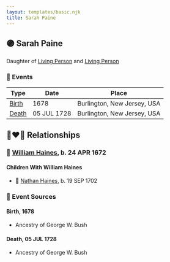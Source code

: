 ```yaml
---
layout: templates/basic.njk
title: Sarah Paine
---
```

## 🟣 Sarah Paine

Daughter of [Living Person](/people/9/94145877) and [Living Person](/people/5/52998406)

### 📆 Events

Type | Date | Place
------ | ------ | ------
[Birth](#event-d4e313f3-dfbc-4c0b-a1b3-27e3f429df57) | 1678 | Burlington, New Jersey, USA
[Death](#event-e38d9b8f-5edf-461f-8e5e-f51e7ee8cb3f) | 05 JUL 1728 | Burlington, New Jersey, USA

## 👩‍❤️‍👨 Relationships

### 🔵 [William Haines](/people/5/5796916), b. 24 APR 1672

#### Children With William Haines
* 🔵 [Nathan Haines](/people/7/74064515), b. 19 SEP 1702
### 📰 Event Sources

#### <a id="event-d4e313f3-dfbc-4c0b-a1b3-27e3f429df57"></a> Birth, 1678
* Ancestry of George W. Bush

#### <a id="event-e38d9b8f-5edf-461f-8e5e-f51e7ee8cb3f"></a> Death, 05 JUL 1728
* Ancestry of George W. Bush